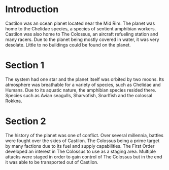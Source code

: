 # Introduction

Castilon was an ocean planet located near the Mid Rim.
The planet was home to the Chelidae species, a species of sentient amphibian workers.
Castilon was also home to The Colossus, an aircraft refueling station and many racers.
Due to the planet being mostly covered in water, it was very desolate.
Little to no buildings could be found on the planet.

# Section 1

The system had one star and the planet itself was orbited by two moons.
Its atmosphere was breathable for a variety of species, such as Chelidae and Humans.
Due to its aquatic nature, the amphibian species resided there.
Species such as Avian seagulls, Sharvofish, Snarlfish and the colossal Rokkna.

# Section 2

The history of the planet was one of conflict.
Over several millennia, battles were fought over the skies of Castilon.
The Colossus being a prime target by many factions due to its fuel and supply capabilities.
The First Order developed an interest in The Colossus to use as a staging area.
Multiple attacks were staged in order to gain control of The Colossus but in the end it was able to be transported out of Castilon.
